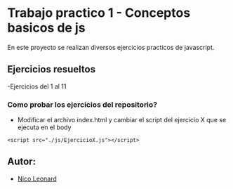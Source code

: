 # Trabajo practico 1 - Conceptos basicos de js
En este proyecto se realizan diversos ejercicios practicos de javascript.

## Ejercicios resueltos
-Ejercicios del 1 al 11

### Como probar los ejercicios del repositorio?
- Modificar el archivo index.html  y cambiar el script del ejercicio X que se ejecuta en el body
```
<script src="./js/EjercicioX.js"></script>
```

## Autor:
- [Nico Leonard](https://github.com/nicoleonard)
